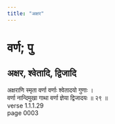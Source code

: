 ```yaml
---
title: "अक्षर"
---
```


# वर्ण; पु
## अक्षर, श्वेतादि, द्विजादि
अक्षराणि स्मृता वर्णा वर्णाः श्वेतादयो गुणाः ।<br />वर्णा नान्दिमुखा गाथा वर्णा ज्ञेया द्विजादयः ॥ २९ ॥<br />verse 1.1.1.29<br />page 0003

